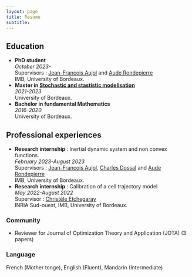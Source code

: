 ```yaml
---
layout: page
title: Resume
subtitle: 
---
```


## Education

- **PhD student**\
*October 2023-*\
Supervisors : [Jean-Francois Aujol](https://www.math.u-bordeaux.fr/~jaujol/) and [Aude Rondepierre](https://perso.math.univ-toulouse.fr/rondepierre/)\
IMB, University of Bordeaux.
- **Master in [Stochastic and stastistic modelisation](https://uf-mi.u-bordeaux.fr/MSS/)**\
*2021-2023*\
University of Bordeaux.
- **Bachelor in fundamental Mathematics**\
*2016-2020*\
University of Bordeaux.

## Professional experiences

- **Research internship** : Inertial dynamic system and non convex functions.\
*February 2023-August 2023*\
Supervisors : [Jean-Francois Aujol](https://www.math.u-bordeaux.fr/~jaujol/), [Charles Dossal](https://perso.math.univ-toulouse.fr/cdossal/) and [Aude Rondepierre](https://perso.math.univ-toulouse.fr/rondepierre/)\
IMB, University of Bordeaux.
- **Research internship** : Calibration of a cell trajectory model\
*May 2022-August 2022*\
Supervisor : [Christèle Etchegaray](https://www.math.u-bordeaux.fr/~cetchegar001/fr/)\
INRIA Sud-ouest, IMB, University of Bordeaux.

### Community
- Reviewer for Journal of Optimization Theory and Application (JOTA) (3 papers)

### Language

French (Mother tonge), English (Fluent), Mandarin (Intermediate)

